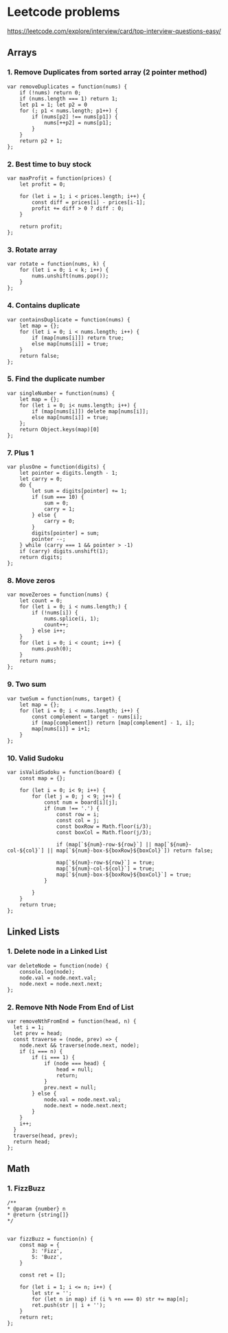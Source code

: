 # Leetcode problems

https://leetcode.com/explore/interview/card/top-interview-questions-easy/

## Arrays

### 1. Remove Duplicates from sorted array (2 pointer method)

    var removeDuplicates = function(nums) {
        if (!nums) return 0;
        if (nums.length === 1) return 1;
        let p1 = 1; let p2 = 0
        for (; p1 < nums.length; p1++) {
            if (nums[p2] !== nums[p1]) {
                nums[++p2] = nums[p1];
            }
        }
        return p2 + 1;
    };

### 2. Best time to buy stock

    var maxProfit = function(prices) {
        let profit = 0;

        for (let i = 1; i < prices.length; i++) {
            const diff = prices[i] - prices[i-1];
            profit += diff > 0 ? diff : 0;
        }

        return profit;
    };

### 3. Rotate array

    var rotate = function(nums, k) {
        for (let i = 0; i < k; i++) {
            nums.unshift(nums.pop());
        }
    };

### 4. Contains duplicate

    var containsDuplicate = function(nums) {
        let map = {};
        for (let i = 0; i < nums.length; i++) {
            if (map[nums[i]]) return true;
            else map[nums[i]] = true;
        }
        return false;
    };

### 5. Find the duplicate number

    var singleNumber = function(nums) {
        let map = {};
        for (let i = 0; i< nums.length; i++) {
            if (map[nums[i]]) delete map[nums[i]];
            else map[nums[i]] = true;
        };
        return Object.keys(map)[0]
    };

### 7. Plus 1

    var plusOne = function(digits) {
        let pointer = digits.length - 1;
        let carry = 0;
        do {
            let sum = digits[pointer] += 1;
            if (sum === 10) {
                sum = 0;
                carry = 1;
            } else {
                carry = 0;
            }
            digits[pointer] = sum;
            pointer --;
        } while (carry === 1 && pointer > -1)
        if (carry) digits.unshift(1);
        return digits;
    };

### 8. Move zeros

    var moveZeroes = function(nums) {
        let count = 0;
        for (let i = 0; i < nums.length;) {
            if (!nums[i]) {
                nums.splice(i, 1);
                count++;
            } else i++;
        }
        for (let i = 0; i < count; i++) {
            nums.push(0);
        }
        return nums;
    };

### 9. Two sum

    var twoSum = function(nums, target) {
        let map = {};
        for (let i = 0; i < nums.length; i++) {
            const complement = target - nums[i];
            if (map[complement]) return [map[complement] - 1, i];
            map[nums[i]] = i+1;
        }
    };

### 10. Valid Sudoku

    var isValidSudoku = function(board) {
        const map = {};

        for (let i = 0; i< 9; i++) {
            for (let j = 0; j < 9; j++) {
                const num = board[i][j];
                if (num !== '.') {
                    const row = i;
                    const col = j;
                    const boxRow = Math.floor(i/3);
                    const boxCol = Math.floor(j/3);

                    if (map[`${num}-row-${row}`] || map[`${num}-col-${col}`] || map[`${num}-box-${boxRow}${boxCol}`]) return false;

                    map[`${num}-row-${row}`] = true;
                    map[`${num}-col-${col}`] = true;
                    map[`${num}-box-${boxRow}${boxCol}`] = true;
                }

            }
        }
        return true;
    };

## Linked Lists

### 1. Delete node in a Linked List

    var deleteNode = function(node) {
        console.log(node);
        node.val = node.next.val;
        node.next = node.next.next;
    };

### 2. Remove Nth Node From End of List

    var removeNthFromEnd = function(head, n) {
      let i = 1;
      let prev = head;
      const traverse = (node, prev) => {
        node.next && traverse(node.next, node);
        if (i === n) {
            if (i === 1) {
                if (node === head) {
                    head = null;
                    return;
                }
                prev.next = null;
            } else {
                node.val = node.next.val;
                node.next = node.next.next;
            }
        }
        i++;
      }
      traverse(head, prev);
      return head;
    };

## Math

### 1. FizzBuzz

    /**
    * @param {number} n
    * @return {string[]}
    */


    var fizzBuzz = function(n) {
        const map = {
            3: 'Fizz',
            5: 'Buzz',
        }

        const ret = [];

        for (let i = 1; i <= n; i++) {
            let str = '';
            for (let n in map) if (i % +n === 0) str += map[n];
            ret.push(str || i + '');
        }
        return ret;
    };
